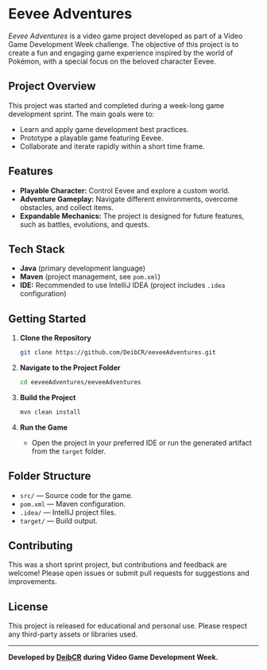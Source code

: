 # Eevee Adventures

_Eevee Adventures_ is a video game project developed as part of a Video Game Development Week challenge. The objective of this project is to create a fun and engaging game experience inspired by the world of Pokémon, with a special focus on the beloved character Eevee.

## Project Overview

This project was started and completed during a week-long game development sprint. The main goals were to:
- Learn and apply game development best practices.
- Prototype a playable game featuring Eevee.
- Collaborate and iterate rapidly within a short time frame.

## Features

- **Playable Character:** Control Eevee and explore a custom world.
- **Adventure Gameplay:** Navigate different environments, overcome obstacles, and collect items.
- **Expandable Mechanics:** The project is designed for future features, such as battles, evolutions, and quests.

## Tech Stack

- **Java** (primary development language)
- **Maven** (project management, see `pom.xml`)
- **IDE:** Recommended to use IntelliJ IDEA (project includes `.idea` configuration)

## Getting Started

1. **Clone the Repository**
   ```bash
   git clone https://github.com/DeibCR/eeveeAdventures.git
   ```

2. **Navigate to the Project Folder**
   ```bash
   cd eeveeAdventures/eeveeAdventures
   ```

3. **Build the Project**
   ```bash
   mvn clean install
   ```

4. **Run the Game**
   - Open the project in your preferred IDE or run the generated artifact from the `target` folder.

## Folder Structure

- `src/` — Source code for the game.
- `pom.xml` — Maven configuration.
- `.idea/` — IntelliJ project files.
- `target/` — Build output.

## Contributing

This was a short sprint project, but contributions and feedback are welcome! Please open issues or submit pull requests for suggestions and improvements.

## License

This project is released for educational and personal use. Please respect any third-party assets or libraries used.

---

**Developed by [DeibCR](https://github.com/DeibCR) during Video Game Development Week.**
